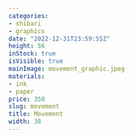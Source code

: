 ```yaml
---
categories:
- shibari
- graphics
date: "2022-12-31T23:59:55Z"
height: 56
inStock: true
isVisible: true
mainImage: movement_graphic.jpeg
materials:
- ink
- paper
price: 350
slug: movement
title: Movement
width: 38
---
```


